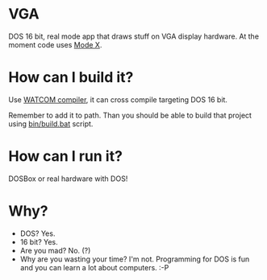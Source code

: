 # VGA
DOS 16 bit, real mode app that draws stuff on VGA display hardware.
At the moment code uses [Mode X](https://en.wikipedia.org/wiki/Mode_X).

# How can I build it?
Use [WATCOM compiler](https://github.com/open-watcom/open-watcom-v2), it can cross compile targeting DOS 16 bit.

Remember to add it to path. Than you should be able to build that project using [bin/build.bat](https://github.com/andrzejdus/vga-renderer/blob/master/bin/build.bat) script.

# How can I run it?
DOSBox or real hardware with DOS!

# Why?
* DOS? Yes.
* 16 bit? Yes.
* Are you mad? No. (?)
* Why are you wasting your time? I'm not. Programming for DOS is fun and you can learn a lot about computers. :-P
